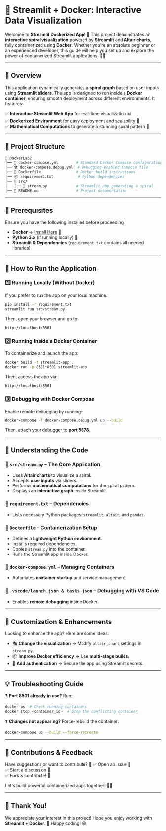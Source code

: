 # 🚀 Streamlit + Docker: Interactive Data Visualization

Welcome to **Streamlit Dockerized App**! 🎉 This project demonstrates an **interactive spiral visualization** powered by **Streamlit** and **Altair charts**, fully containerized using **Docker**. Whether you're an absolute beginner or an experienced developer, this guide will help you set up and explore the power of containerized Streamlit applications. 🐳✨

---

## 📌 Overview
This application dynamically generates a **spiral graph** based on user inputs using **Streamlit sliders**. The app is designed to run inside a **Docker container**, ensuring smooth deployment across different environments. It features:

✅ **Interactive Streamlit Web App** for real-time visualization 📊  
✅ **Dockerized Environment** for easy deployment and scalability 🐳  
✅ **Mathematical Computations** to generate a stunning spiral pattern 🔢  

---

## 📂 Project Structure
```bash
📂 DockerLab2
│── 📜 docker-compose.yml        # Standard Docker Compose configuration
│── 🛠️ docker-compose.debug.yml  # Debugging-enabled Compose file
│── 📄 Dockerfile                # Docker build instructions
│── 📦 requirement.txt           # Python dependencies
│── 📂 src/
│   │── 🎨 stream.py             # Streamlit app generating a spiral
│── 📖 README.md                 # Project documentation
```

---

## 🔧 Prerequisites
Ensure you have the following installed before proceeding:
- **Docker** → [Install Here](https://www.docker.com/get-started) 🐳  
- **Python 3.x** (if running locally) 🐍  
- **Streamlit & Dependencies** (`requirement.txt` contains all needed libraries)  

---

## 🚀 How to Run the Application
### **1️⃣ Running Locally (Without Docker)**
If you prefer to run the app on your local machine:
```bash
pip install -r requirement.txt
streamlit run src/stream.py
```
Then, open your browser and go to:
```bash
http://localhost:8501
```

### **2️⃣ Running Inside a Docker Container**
To containerize and launch the app:
```bash
docker build -t streamlit-app .
docker run -p 8501:8501 streamlit-app
```
Then, access the app via:
```bash
http://localhost:8501
```

### **3️⃣ Debugging with Docker Compose**
Enable remote debugging by running:
```bash
docker-compose -f docker-compose.debug.yml up --build
```
Then, attach your debugger to **port 5678**.

---

## 📜 Understanding the Code
### **🔹 `src/stream.py` – The Core Application**
- Uses **Altair charts** to visualize a spiral.
- Accepts **user inputs** via sliders.
- Performs **mathematical computations** for the spiral pattern.
- Displays an **interactive graph** inside Streamlit.

### **🔹 `requirement.txt` – Dependencies**
- Lists necessary Python packages: `streamlit`, `altair`, and `pandas`.

### **🔹 `Dockerfile` – Containerization Setup**
- Defines a **lightweight Python environment**.
- Installs required dependencies.
- Copies `stream.py` into the container.
- Runs the Streamlit app inside Docker.

### **🔹 `docker-compose.yml` – Managing Containers**
- Automates **container startup** and service management.

### **🔹 `.vscode/launch.json & tasks.json` – Debugging with VS Code**
- Enables **remote debugging** inside Docker.

---

## 🎨 Customization & Enhancements
Looking to enhance the app? Here are some ideas:
- 🎭 **Change the visualization** → Modify `altair_chart` settings in `stream.py`.
- 📦 **Improve Docker efficiency** → Use **multi-stage builds**.
- 🔐 **Add authentication** → Secure the app using Streamlit secrets.

---

## 💡 Troubleshooting Guide
❓ **Port 8501 already in use?** Run:
```bash
docker ps  # Check running containers
docker stop <container_id>  # Stop the conflicting container
```

❓ **Changes not appearing?** Force-rebuild the container:
```bash
docker-compose up --build --force-recreate
```

---

## 🙌 Contributions & Feedback
Have suggestions or want to contribute? 🚀
✅ Open an issue 📝  
✅ Start a discussion 💬  
✅ Fork & contribute! 🎉  

Let's build powerful containerized apps together! 🐳✨

---

## 🎉 Thank You!
We appreciate your interest in this project! Hope you enjoy working with **Streamlit + Docker**. 🚀 Happy coding! 😃


